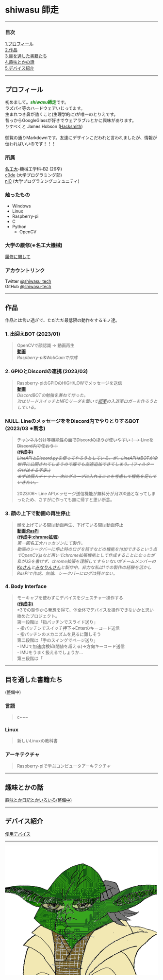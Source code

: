 # **shiwasu  師走**

---
### 目次
[1.プロフィール](#プロフィール)<br>[2.作品](#作品)<br>[3.目を通した書籍たち](#目を通した書籍たち)<br>[4.趣味とかの話](#趣味とかの話)<br>[5.デバイス紹介](#デバイス紹介)

---

## **プロフィール**

初めまして。<span style="color: green; ">***shiwasu*****師走**</span>です。<br>ラズパイ等のハードウェアいじってます。<br>生まれつき鼻が効くこと(生理学的に)が唯一のとりえです。<br>昔っからGoogleGlassが好きでウェアラブルとかに興味があります。<br>りすぺくと James Hobson ([Hacksmith](https://www.youtube.com/@theHacksmith))<br><br>御覧の通りMarkdownです。友達にデザインこだわれと言われましたが、情報が伝わればいいのです！！！
### **所属**
[名工大](https://www.nitech.ac.jp/)-機械工学科-B2 (26卒)<br>[c0de](https://twitter.com/c0demattari) (大学プログラミング部)<br>[niC](https://twitter.com/nitechCreate) (大学プログラミングコミュニティ)<br>

### **触ったもの**
- Windows
- Linux
- Raspberry-pi
- C
- Python
    - OpenCV

### **大学の履修**(※名工大機械)
[履修に関して](major.md)


### **アカウントリンク**

Twitter [@shiwasu_tech](https://twitter.com/shiwasu_tech)<br>GitHub [@shiwasu-tech](https://github.com/shiwasu-tech)

---

## **作品**
作品とは言い過ぎで、ただただ最低限の動作をするモノ達。

### 1. 出迎えBOT (2023/01)
> OpenCVで顔認識 -> 動画再生<br>[__動画__](https://twitter.com/shiwasu_tech/status/1646877675628396544)<br>*Raspberry-pi&WebCamで作成*

### 2. GPIOとDiscordの連携 (2023/03)
> Raspberry-piのGPIOのHIGH/LOWでメッセージを送信<br>[__動画__](https://twitter.com/shiwasu_tech/status/1640382350239633408)<br>*DiscordBOTの勉強を兼ねて作った。<br>次はリードスイッチとNFCリーダを繋いで[部室](https://twitter.com/c0demattari)の入退室ロガーを作ろうとしている。*


### NULL. LineのメッセージををDiscord内でやりとりするBOT (2023/03 ※断念)
> ~~チャンネル分け等機能性の面でDiscordのほうが使いやすい！ -> LineをDiscord内で使おう！<br>[__(作成中)__]()<br>*LineAPIとDiscord.pyを使ってやろうとしている。が、LineAPIはBOTが全世界に公開されてしまうので誰でも友達追加できてしまう。(フィルター分けはする予定。)<br>まずは個人チャット、次にグループに入れることを考慮して機能を足していきたい。*~~<br><br>2023/06~ Line APIメッセージ送信機能が無料分が月200通となってしまったため、さすがに作っても無に帰すと思い断念。

### 3. 顔の上下で動画の再生停止
> 顔を上げている間は動画再生、下げている間は動画停止<br>[__動画:RasPi__]()<br>[__(作成中:chrome拡張)__]()<br>*第一回名工大ハッカソンにて製作。<br>動画のシークバーに停止時のログを残すなどの機能を付加できるという点でOpenCV.jsなど用いてchrome拡張機能として作成することになったが私がJSを書けず、chrome拡張を理解してすらいないがチームメンバーの[Koさん](https://twitter.com/KoCSience)と[みなりんさん](https://twitter.com/minarin0179)と製作中。非力な私は1での製作の経験を活かしRasPiで作成。無論、シークバーにログは残せない。*

### 4. Body Interface
> モーキャプを使わずにデバイスをジェスチャー操作する<br>[__(作成中)__]()<br>*3での製作から発想を得て、体全体でデバイスを操作できないかと思い始めたプロジェクト。<br>第一段階は「指パッチンでスライド送り」<br>- 指パッチンでスイッチ押下->Enterのキーコード送信<br>- 指パッチンのメカニズムを見るに難しそう<br>第二段階は「手のスイングでページ送り」<br>- IMUで加速度検知(閾値を超える)->方向キーコード送信<br>- IMUをうまく扱えるでしょうか...<br>第三段階は「

---
## **目を通した書籍たち**

(整備中)

### 言語
> c~~~

### Linux
> 新しいLinuxの教科書

### アーキテクチャ
> Raspberry-piで学ぶコンピュータアーキテクチャ

---


## **趣味とかの話**
[趣味とか日記とかいろいろ(整備中)](hobby.md)

---

## **デバイス紹介**
[使用デバイス](devices.md)

---
![](images/shiwasu_icon.png)
